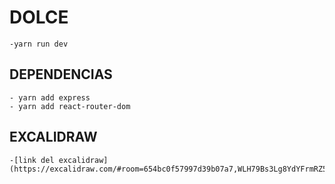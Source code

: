 # DOLCE
    -yarn run dev
## DEPENDENCIAS
    - yarn add express
    - yarn add react-router-dom

## EXCALIDRAW
    -[link del excalidraw](https://excalidraw.com/#room=654bc0f57997d39b07a7,WLH79Bs3Lg8YdYFrmRZ5qw)